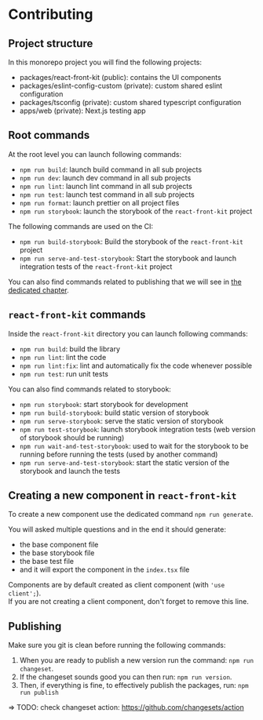 # Contributing

## Project structure

In this monorepo project you will find the following projects:

- packages/react-front-kit (public): contains the UI components
- packages/eslint-config-custom (private): custom shared eslint configuration
- packages/tsconfig (private): custom shared typescript configuration
- apps/web (private): Next.js testing app

## Root commands

At the root level you can launch following commands:

- `npm run build`: launch build command in all sub projects
- `npm run dev`: launch dev command in all sub projects
- `npm run lint`: launch lint command in all sub projects
- `npm run test`: launch test command in all sub projects
- `npm run format`: launch prettier on all project files
- `npm run storybook`: launch the storybook of the `react-front-kit` project

The following commands are used on the CI:

- `npm run build-storybook`: Build the storybook of the `react-front-kit` project
- `npm run serve-and-test-storybook`: Start the storybook and launch integration tests of the `react-front-kit` project

You can also find commands related to publishing that we will see in [the dedicated chapter](#publishing).

## `react-front-kit` commands

Inside the `react-front-kit` directory you can launch following commands:

- `npm run build`: build the library
- `npm run lint`: lint the code
- `npm run lint:fix`: lint and automatically fix the code whenever possible
- `npm run test`: run unit tests

You can also find commands related to storybook:

- `npm run storybook`: start storybook for development
- `npm run build-storybook`: build static version of storybook
- `npm run serve-storybook`: serve the static version of storybook
- `npm run test-storybook`: launch storybook integration tests (web version of storybook should be running)
- `npm run wait-and-test-storybook`: used to wait for the storybook to be running before running the tests (used by another command)
- `npm run serve-and-test-storybook`: start the static version of the storybook and launch the tests

## Creating a new component in `react-front-kit`

To create a new component use the dedicated command `npm run generate`.

You will asked multiple questions and in the end it should generate:

- the base component file
- the base storybook file
- the base test file
- and it will export the component in the `index.tsx` file

Components are by default created as client component (with `'use client';`).  
If you are not creating a client component, don't forget to remove this line.

## Publishing

Make sure you git is clean before running the following commands:

1. When you are ready to publish a new version run the command: `npm run changeset`.
2. If the changeset sounds good you can then run: `npm run version`.
3. Then, if everything is fine, to effectively publish the packages, run: `npm run publish`

=> TODO: check changeset action: https://github.com/changesets/action
